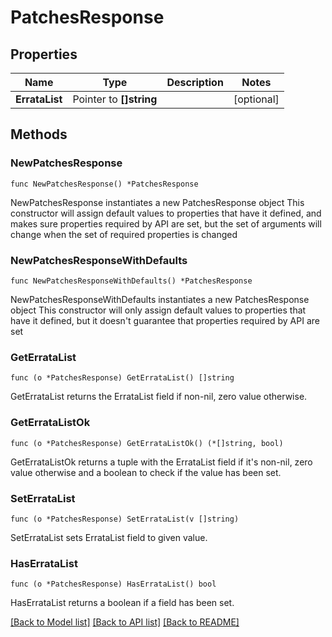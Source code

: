 # PatchesResponse

## Properties

Name | Type | Description | Notes
------------ | ------------- | ------------- | -------------
**ErrataList** | Pointer to **[]string** |  | [optional] 

## Methods

### NewPatchesResponse

`func NewPatchesResponse() *PatchesResponse`

NewPatchesResponse instantiates a new PatchesResponse object
This constructor will assign default values to properties that have it defined,
and makes sure properties required by API are set, but the set of arguments
will change when the set of required properties is changed

### NewPatchesResponseWithDefaults

`func NewPatchesResponseWithDefaults() *PatchesResponse`

NewPatchesResponseWithDefaults instantiates a new PatchesResponse object
This constructor will only assign default values to properties that have it defined,
but it doesn't guarantee that properties required by API are set

### GetErrataList

`func (o *PatchesResponse) GetErrataList() []string`

GetErrataList returns the ErrataList field if non-nil, zero value otherwise.

### GetErrataListOk

`func (o *PatchesResponse) GetErrataListOk() (*[]string, bool)`

GetErrataListOk returns a tuple with the ErrataList field if it's non-nil, zero value otherwise
and a boolean to check if the value has been set.

### SetErrataList

`func (o *PatchesResponse) SetErrataList(v []string)`

SetErrataList sets ErrataList field to given value.

### HasErrataList

`func (o *PatchesResponse) HasErrataList() bool`

HasErrataList returns a boolean if a field has been set.


[[Back to Model list]](../README.md#documentation-for-models) [[Back to API list]](../README.md#documentation-for-api-endpoints) [[Back to README]](../README.md)


